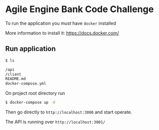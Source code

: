 # Agile Engine Bank Code Challenge

To run the application you must have `docker` installed

More information to install it: https://docs.docker.com/

## Run application

```bash
$ ls

/api
/client
README.md
docker-compose.yml
```

On project root directory run

```bash
$ docker-compose up -d
```

Then go directly to `http://localhost:3000` and start operate.

The API is running over `http://localhost:3001/`
